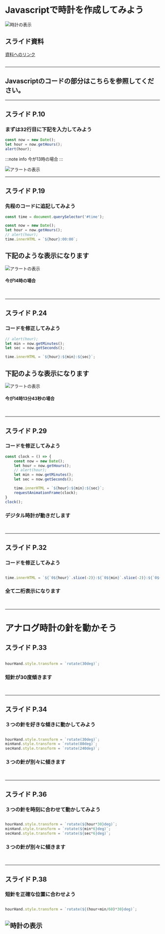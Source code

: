 
# Javascriptで時計を作成してみよう
![時計の表示](./img/clock.png)

## スライド資料
[資料へのリンク](https://drive.google.com/file/d/1Kf8A2DaVexGWCoJAmtOE-C-4WMAAhjVF/view?usp=sharing)  
<br>

---

## Javascriptのコードの部分はこちらを参照してください。

---

## スライド P.10
### まずは32行目に下記を入力してみよう

```javascript
const now = new Date();
let hour = now.getHours();
alert(hour); 
```
:::note info
今が13時の場合
:::

![アラートの表示](./img/alert.png)
<br>

---

## スライド P.19
### 先程のコードに追記してみよう

```javascript
const time = document.querySelector('#time');

const now = new Date();
let hour = now.getHours();
// alert(hour); 
time.innerHTML = `${hour}:00:00`;

```
## 下記のような表示になります


![アラートの表示](./img/degital01.png)
#### 今が14時の場合
<br>

---

## スライド P.24
### コードを修正してみよう

```javascript
// alert(hour); 
let min = now.getMinutes();
let sec = now.getSeconds();

time.innerHTML = `${hour}:${min}:${sec}`;
```
## 下記のような表示になります


![アラートの表示](./img/degital02.png)
#### 今が14時13分43秒の場合
<br>

---

## スライド P.29
### コードを修正してみよう

```javascript
const clock = () => {
    const now = new Date();
    let hour = now.getHours();
    // alert(hour); 
    let min = now.getMinutes();
    let sec = now.getSeconds();

    time.innerHTML = `${hour}:${min}:${sec}`;
    requestAnimationFrame(clock);
}
clock();
```
### デジタル時計が動きだします  
<br>


---

## スライド P.32
### コードを修正してみよう

```javascript

time.innerHTML = `${`0${hour}`.slice(-2)}:${`0${min}`.slice(-2)}:${`0${sec}`.slice(-2)}`;

```
### 全て二桁表示になります
<br>

---

# アナログ時計の針を動かそう

## スライド P.33

```javascript

hourHand.style.transform = `rotate(30deg)`;

```
### 短針が30度傾きます
<br>


---

## スライド P.34
### ３つの針を好きな傾きに動かしてみよう  

```javascript

hourHand.style.transform = `rotate(30deg)`;
minHand.style.transform = `rotate(80deg)`;
secHand.style.transform = `rotate(240deg)`;

```
### ３つの針が別々に傾きます
<br>


---

## スライド P.36
### ３つの針を時刻に合わせて動かしてみよう  

```javascript

hourHand.style.transform = `rotate(${hour*30}deg)`;
minHand.style.transform = `rotate(${min*6}deg)`;
secHand.style.transform = `rotate(${sec*6}deg)`;

```
### ３つの針が別々に傾きます
<br>

---

## スライド P.38
### 短針を正確な位置に合わせよう  

```javascript

hourHand.style.transform = `rotate(${(hour+min/60)*30}deg)`;

```
![時計の表示](./img/clock.png)
---

